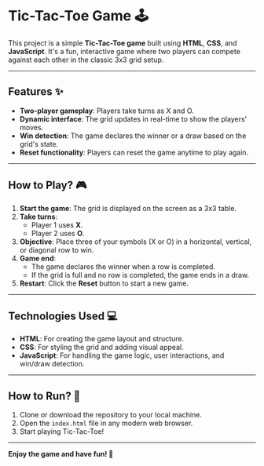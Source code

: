 # Tic-Tac-Toe Game 🕹️  

This project is a simple **Tic-Tac-Toe game** built using **HTML**, **CSS**, and **JavaScript**. It's a fun, interactive game where two players can compete against each other in the classic 3x3 grid setup.

---

## Features ✨

- **Two-player gameplay**: Players take turns as X and O.
- **Dynamic interface**: The grid updates in real-time to show the players' moves.
- **Win detection**: The game declares the winner or a draw based on the grid's state.
- **Reset functionality**: Players can reset the game anytime to play again.

---

## How to Play? 🎮

1. **Start the game**: The grid is displayed on the screen as a 3x3 table.
2. **Take turns**:  
   - Player 1 uses **X**.  
   - Player 2 uses **O**.
3. **Objective**: Place three of your symbols (X or O) in a horizontal, vertical, or diagonal row to win.
4. **Game end**:  
   - The game declares the winner when a row is completed.  
   - If the grid is full and no row is completed, the game ends in a draw.
5. **Restart**: Click the **Reset** button to start a new game.

---

## Technologies Used 💻

- **HTML**: For creating the game layout and structure.
- **CSS**: For styling the grid and adding visual appeal.
- **JavaScript**: For handling the game logic, user interactions, and win/draw detection.

---

## How to Run? 🚀

1. Clone or download the repository to your local machine.
2. Open the `index.html` file in any modern web browser.
3. Start playing Tic-Tac-Toe!

---


**Enjoy the game and have fun! 🎉**  
